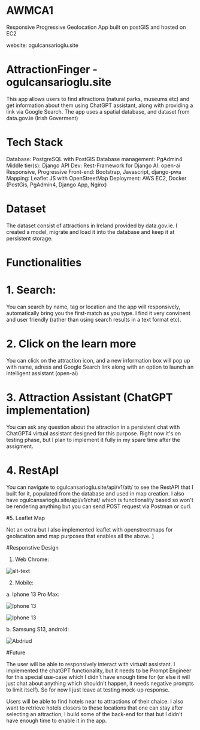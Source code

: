 # AWMCA1
Responsive Progressive Geolocation App built on postGIS and hosted on EC2 

website: ogulcansarioglu.site

# AttractionFinger - ogulcansarioglu.site

This app allows users to find attractions (natural parks, museums etc) and get information about them using ChatGPT assistant, along with providing a link via Google Search. 
The app uses a spatial database, and dataset from data.gov.ie (Irish Goverment)

# Tech Stack

Database: PostgreSQL with PostGIS
Database management: PgAdmin4
Middle tier(s): Django
API Dev: Rest-Framework for Django
AI: open-ai 
Responsive, Progressive Front-end: Bootstrap, Javascript, django-pwa
Mapping: Leaflet JS with OpenStreetMap
Deployment: AWS EC2, Docker (PostGis, PgAdmin4, Django App, Nginx)

# Dataset

The dataset consist of attractions in Ireland provided by data.gov.ie. I created a model, migrate and load it into the database and keep it at persistent storage. 

# Functionalities

# 1. Search: 

You can search by name, tag or location and the app will responsively, automatically bring you the first-match as you type. I find it very convinent and user friendly (rather than using search results in a text format etc). 

# 2. Click on the learn more

You can click on the attraction icon, and a new information box will pop up with name, adress and Google Search link along with an option to launch an intelligent assistant (open-ai)

# 3. Attraction Assistant (ChatGPT implementation)

You can ask any question about the attraction in a persistent chat with ChatGPT4 virtual assistant designed for this purpose. Right now it's on testing phase, but I plan to implement it fully in my spare time after the assigment.

# 4. RestApI

You can navigate to ogulcansarioglu.site/api/v1/att/ to see the RestAPI that I built for it, populated from the database and used in map creation. I also have ogulcansarioglu.site/api/v1/chat/ which is functionality based so won't be rendering anything but you can send
POST request via Postman or curl. 

#5. Leaflet Map

Not an extra but I also implemented leaflet with openstreetmaps for geolacation amd map purposes that enables all the above. ]


#Responstive Design

1. Web Chrome:

![alt-text](https://i.ibb.co/kMv3hs7/web.jpg)

2. Mobile: 

a. Iphone 13 Pro Max:

![Iphone 13](https://i.ibb.co/Tm6FgRX/Whats-App-Image-2023-11-12-at-12-27-05.jpg)

![Iphone 13](https://i.ibb.co/Pc4yrn5/Whats-App-Image-2023-11-12-at-12-27-07.jpg)

b. Samsung S13, android: 


![Abdriud](https://i.ibb.co/6F0myDq/Whats-App-Image-2023-11-12-at-12-31-01.jpg)


#Future

The user will be able to responsively interact with virtualt assistant. I implemented the chatGPT functionality, but it needs to be Prompt Engineer for this special use-case which I didn't have enough time for (or else it will just chat about anything which shouldn't happen, it needs negative prompts to limit itself).
So for now I just leave at testing mock-up response. 

Users will be able to find hotels near to attractions of their chaice. I also want to retrieve hotels closers to these locations that one can stay after selecting an attraction, I build some of the back-end for that but I didn't have enough time to enable it in the app. 












